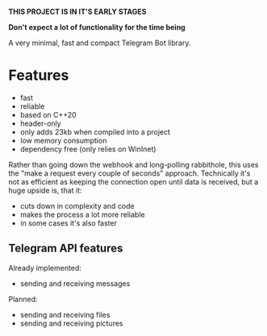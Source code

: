 **THIS PROJECT IS IN IT'S EARLY STAGES**

**Don't expect a lot of functionality for the time being**

A very minimal, fast and compact Telegram Bot library.

# Features
* fast
* reliable
* based on C++20
* header-only
* only adds 23kb when compiled into a project
* low memory consumption
* dependency free (only relies on WinInet)

Rather than going down the webhook and long-polling rabbithole, this uses the "make a request every couple of seconds" approach.
Technically it's not as efficient as keeping the connection open until data is received, but a huge upside is, that it:
* cuts down in complexity and code
* makes the process a lot more reliable
* in some cases it's also faster


## Telegram API features

Already implemented:
- sending and receiving messages

Planned:
- sending and receiving files
- sending and receiving pictures
